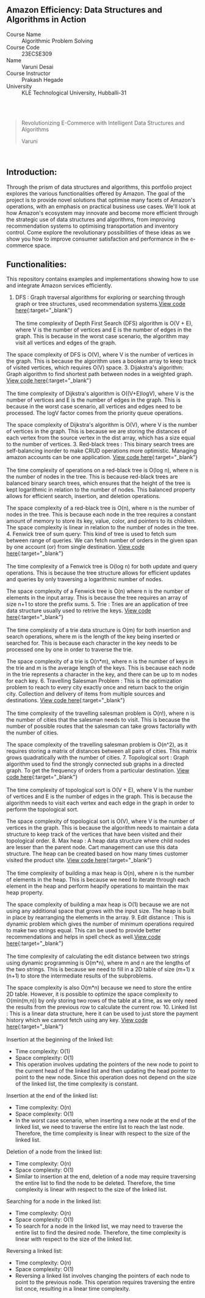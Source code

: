 ## Amazon Efficiency: Data Structures and Algorithms in Action
<dl>
<dt>Course Name</dt>
<dd>Algorithmic Problem Solving</dd>
<dt>Course Code</dt>
<dd>23ECSE309</dd>
<dt>Name</dt>
<dd>Varuni Desai </dd>
<dt>Course Instructor</dt>
<dd>Prakash Hegade</dd>
<dt>University</dt>
<dd>KLE Technological University, Hubballi-31</dd>
</dl>

<br><br>
> Revolutionizing E-Commerce with Intelligent Data Structures and Algorithms
>
> Varuni

<br>
   
## Introduction:
Through the prism of data structures and algorithms, this portfolio project explores the various functionalities offered by Amazon. The goal of the project is to provide novel solutions that optimise many facets of Amazon's operations, with an emphasis on practical business use cases. We'll look at how Amazon's ecosystem may innovate and become more efficient through the strategic use of data structures and algorithms, from improving recommendation systems to optimising transportation and inventory control. Come explore the revolutionary possibilities of these ideas as we show you how to improve consumer satisfaction and performance in the e-commerce space.

## Functionalities:
This repository contains examples and implementations showing how to use and integrate Amazon services efficiently.


1. DFS : Graph traversal algorithms for exploring or searching through graph or tree structures, used recommendation systems.[View code here]( https://github.com/Varuni387/Amazon.github.io/blob/main/Codes/dfs.cpp){:target="_blank"}<br><br>
The time complexity of Depth First Search (DFS) algorithm is O(V + E), where V is the number of vertices and E is the number of edges in the graph. This is because in the worst case scenario, the algorithm may visit all vertices and edges of the graph.

The space complexity of DFS is O(V), where V is the number of vertices in the graph. This is because the algorithm uses a boolean array to keep track of visited vertices, which requires O(V) space.
3. Dijakstra's algorithm: Graph algorithm to find shortest path between nodes in a weighted graph. [View code here]( https://github.com/Varuni387/Amazon.github.io/blob/main/Codes/dijakstra.cpp){:target="_blank"}<br><br>
The time complexity of Dijkstra's algorithm is O((V+E)logV), where V is the number of vertices and E is the number of edges in the graph. This is because in the worst case scenario, all vertices and edges need to be processed. The logV factor comes from the priority queue operations.

The space complexity of Dijkstra's algorithm is O(V), where V is the number of vertices in the graph. This is because we are storing the distances of each vertex from the source vertex in the dist array, which has a size equal to the number of vertices.
3. Red-black trees : This binary search trees are self-balancing inorder to make CRUD operations more optimistic. Managing amazon accounts can be one application. [View code here]( https://github.com/Varuni387/Amazon.github.io/blob/main/Codes/redBlack.cpp){:target="_blank"}<br><br>
The time complexity of operations on a red-black tree is O(log n), where n is the number of nodes in the tree. This is because red-black trees are balanced binary search trees, which ensures that the height of the tree is kept logarithmic in relation to the number of nodes. This balanced property allows for efficient search, insertion, and deletion operations.

The space complexity of a red-black tree is O(n), where n is the number of nodes in the tree. This is because each node in the tree requires a constant amount of memory to store its key, value, color, and pointers to its children. The space complexity is linear in relation to the number of nodes in the tree.
4. Fenwick tree of sum query: This kind of tree is used to fetch sum between range of queries. We can fetch number of orders in the given span by one account (or) from single destination. [View code here]( https://github.com/Varuni387/Amazon.github.io/blob/main/Codes/fenwick.cpp){:target="_blank"}<br><br>
The time complexity of a Fenwick tree is O(log n) for both update and query operations. This is because the tree structure allows for efficient updates and queries by only traversing a logarithmic number of nodes.

The space complexity of a Fenwick tree is O(n) where n is the number of elements in the input array. This is because the tree requires an array of size n+1 to store the prefix sums.
5. Trie : Tries are an application of tree data structure usually used to retrive the keys. [View code here]( https://github.com/Varuni387/Amazon.github.io/blob/main/Codes/trie.cpp){:target="_blank"}<br><br>
The time complexity of a trie data structure is O(m) for both insertion and search operations, where m is the length of the key being inserted or searched for. This is because each character in the key needs to be processed one by one in order to traverse the trie.

The space complexity of a trie is O(n*m), where n is the number of keys in the trie and m is the average length of the keys. This is because each node in the trie represents a character in the key, and there can be up to m nodes for each key.
6. Travelling Salesman Problem : This is the optimization problem to reach to every city exactly once and return back to the origin city. Collection and delivery of items from multiple sources and destinations. [View code here]( https://github.com/Varuni387/Amazon.github.io/blob/main/Codes/travellingSP.cpp){:target="_blank"}<br><br>
The time complexity of the travelling salesman problem is O(n!), where n is the number of cities that the salesman needs to visit. This is because the number of possible routes that the salesman can take grows factorially with the number of cities. 

The space complexity of the travelling salesman problem is O(n^2), as it requires storing a matrix of distances between all pairs of cities. This matrix grows quadratically with the number of cities. 
7. Topological sort : Graph algorithm used to find the strongly connected sub graphs in a directed graph. To get the frequency of orders from a particular destination. [View code here]( https://github.com/Varuni387/Amazon.github.io/blob/main/Codes/topologicalSorting.cpp){:target="_blank"}<br><br>
The time complexity of topological sort is O(V + E), where V is the number of vertices and E is the number of edges in the graph. This is because the algorithm needs to visit each vertex and each edge in the graph in order to perform the topological sort.

The space complexity of topological sort is O(V), where V is the number of vertices in the graph. This is because the algorithm needs to maintain a data structure to keep track of the vertices that have been visited and their topological order.
8. Max heap : A heap data structure where child nodes are lesser than the parent node. Cart management can use this data structure. The heap can be created based on how many times customer visited the product site. [View code here]( https://github.com/Varuni387/Amazon.github.io/blob/main/Codes/maxHeap.cpp){:target="_blank"}<br><br>
The time complexity of building a max heap is O(n), where n is the number of elements in the heap. This is because we need to iterate through each element in the heap and perform heapify operations to maintain the max heap property.

The space complexity of building a max heap is O(1) because we are not using any additional space that grows with the input size. The heap is built in place by rearranging the elements in the array.
9. Edit distance : This is dynamic problem which gives the number of minimum operations required to make two strings equal. This can be used to provide better recommendations and helps in spell check as well.[View code here]( https://github.com/Varuni387/Amazon.github.io/blob/main/Codes/editDistance.cpp){:target="_blank"}<br><br>
The time complexity of calculating the edit distance between two strings using dynamic programming is O(m*n), where m and n are the lengths of the two strings. This is because we need to fill in a 2D table of size (m+1) x (n+1) to store the intermediate results of the subproblems.

The space complexity is also O(m*n) because we need to store the entire 2D table. However, it is possible to optimize the space complexity to O(min(m,n)) by only storing two rows of the table at a time, as we only need the results from the previous row to calculate the current row.
10. Linked list : This is a linear data structure, here it can be used to just store the payment history which we cannot fetch using any key. [View code here]( https://github.com/Varuni387/Amazon.github.io/blob/main/Codes/addAtEnd.cpp){:target="_blank"}<br><br>
Insertion at the beginning of the linked list:
   - Time complexity: O(1)
   - Space complexity: O(1)
   - This operation involves updating the pointers of the new node to point to the current head of the linked list and then updating the head pointer to point to the new node. Since this operation does not depend on the size of the linked list, the time complexity is constant.

Insertion at the end of the linked list:
   - Time complexity: O(n)
   - Space complexity: O(1)
   - In the worst case scenario, when inserting a new node at the end of the linked list, we need to traverse the entire list to reach the last node. Therefore, the time complexity is linear with respect to the size of the linked list.

Deletion of a node from the linked list:
   - Time complexity: O(n)
   - Space complexity: O(1)
   - Similar to insertion at the end, deletion of a node may require traversing the entire list to find the node to be deleted. Therefore, the time complexity is linear with respect to the size of the linked list.

Searching for a node in the linked list:
   - Time complexity: O(n)
   - Space complexity: O(1)
   - To search for a node in the linked list, we may need to traverse the entire list to find the desired node. Therefore, the time complexity is linear with respect to the size of the linked list.

Reversing a linked list:
   - Time complexity: O(n)
   - Space complexity: O(1)
   - Reversing a linked list involves changing the pointers of each node to point to the previous node. This operation requires traversing the entire list once, resulting in a linear time complexity.
